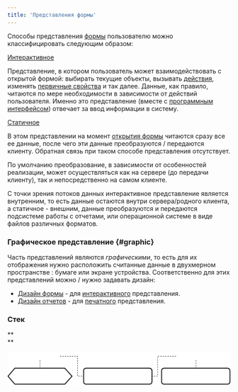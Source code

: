 ```yaml
---
title: 'Представления формы'
---
```


Способы представления [формы](Формы.md) пользователю можно классифицировать следующим образом:

[Интерактивное](Интерактивное_представление.md)

Представление, в котором пользователь может взаимодействовать с открытой формой: выбирать текущие объекты, вызывать [действия](Действия.md), изменять [первичные свойства](Первичные_свойства_DATA.md) и так далее. Данные, как правило, читаются по мере необходимости в зависимости от действий пользователя. Именно это представление (вместе с [программным интерфейсом](Интеграция.md)) отвечает за ввод информации в систему.

[Статичное](Статичное_представление.md)

В этом представлении на момент [открытия формы](Открытие_формы.md) читаются сразу все ее данные, после чего эти данные преобразуются / передаются клиенту. Обратная связь при таком способе представления отсутствует.

По умолчанию преобразование, в зависимости от особенностей реализации, может осуществляться как на сервере (до передачи клиенту), так и непосредственно на самом клиенте.

С точки зрения потоков данных интерактивное представление является внутренним, то есть данные остаются внутри сервера/родного клиента, а статичное - внешним, данные преобразуются и передаются подсистеме работы с отчетами, или операционной системе в виде файлов различных форматов. 

### Графическое представление {#graphic}

Часть представлений являются *графическими*, то есть для их отображения нужно расположить считанные данные в двухмерном пространстве : бумаге или экране устройства. Соответственно для этих представлений можно / нужно задавать дизайн:

-   [Дизайн формы](Дизайн_формы.md) - для [интерактивного](Интерактивное_представление.md) представления.
-   [Дизайн отчетов](Дизайн_отчетов.md) - для [печатного](Печатное_представление.md) представления.

### Стек

**  
**

![](download/temp/svgout8340416330784537913.png)
